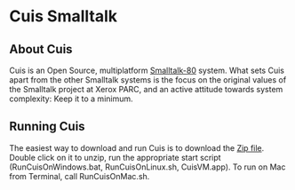 # Cuis Smalltalk

## About Cuis

Cuis is an Open Source, multiplatform [Smalltalk-80](https://en.wikipedia.org/wiki/Smalltalk) system. What sets Cuis apart from the other Smalltalk systems is the focus on the original values of the Smalltalk project at Xerox PARC, and an active attitude towards system complexity: Keep it to a minimum.

## Running Cuis

The easiest way to download and run Cuis is to download the [Zip file](https://codeload.github.com/Cuis-Smalltalk/Cuis-Smalltalk-Dev/zip/refs/heads/master). Double click on it to unzip, run the appropriate start script (RunCuisOnWindows.bat, RunCuisOnLinux.sh, CuisVM.app). To run on Mac from Terminal, call RunCuisOnMac.sh.